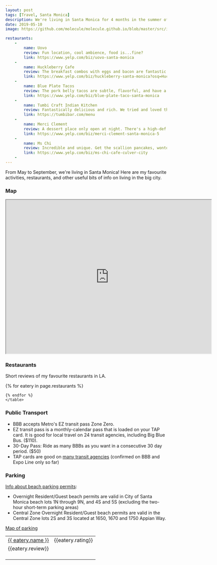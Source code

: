 ```yaml
---
layout: post
tags: [Travel, Santa Monica]
description: We're living in Santa Monica for 4 months in the summer of 2019. These are my notes about what we learned in the city!
date: 2019-05-10
image: https://github.com/molecule/molecule.github.io/blob/master/src/img/roses/thornless-kathleen-harrop.png

restaurants:
    -
        name: Uovo 
        review: Fun location, cool ambience, food is...fine?
        link: https://www.yelp.com/biz/uovo-santa-monica
    -
        name: Huckleberry Cafe
        review: The breakfast combos with eggs and bacon are fantastic. Perfectly cooked potatoes. The biscuit that came with the Country Breakfast was melt-in-your-mouth delicious biscuit perfection. Pastries are good too.
        link: https://www.yelp.com/biz/huckleberry-santa-monica?osq=Huckleberry+Cafe+%26+Bakery
    -
        name: Blue Plate Tacos
        review: The pork belly tacos are subtle, flavorful, and have a delicious texture. 
        link: https://www.yelp.com/biz/blue-plate-taco-santa-monica
    -
        name: Tumbi Craft Indian Kitchen
        review: Fantastically delicious and rich. We tried and loved the Kashmiri Rogan Josh (a lamb dish), Butter Chicken (melt in your mouth), and a sweet potato dosa (this style of dosa is like an enormous extra-crispy crepe - so delicious). 
        link: https://tumbibar.com/menu
    -
        name: Merci Clement
        review: A dessert place only open at night. There's a high-def slow-mo video of dessert construction playing on loop to convince you these people are mad dessert scientists. The belgian waffle square w/ a scoop of ice cream is a joy. We're going back to try their insane cinnamon roll croissant.
        link: https://www.yelp.com/biz/merci-clement-santa-monica-5
    -
        name: Ms Chi
        review: Incredible and unique. Get the scallion pancakes, wontons in chili oil, sizzling pork potstickers, and for dessert a chocolate mochi donut and hedgehog bao. I didn't love the famous cheeseburger potstickers but they are VERY unique.
        link: https://www.yelp.com/biz/ms-chi-cafe-culver-city
    - 
---
```

From May to September, we're living in Santa Monica! Here are my favourite activities, restaurants, and other useful bits of info on living in the big city.

### Map

<iframe src="https://www.google.com/maps/d/u/0/embed?mid=1Q9APvH4IJ2AWszDQ0YZUKJrsuzWIpwS3" width="640" height="480"></iframe>

### Restaurants
Short reviews of my favourite restaurants in LA.

<div>
    <table>
    {% for eatery in page.restaurants %}
        <tr> 
            <td><a href="{{eatery.link}}">{{ eatery.name }}</a></td>
            <td>{{eatery.rating}}</td>
        </tr>
        <tr> 
            <td>{{eatery.review}} <br><br></td>
        </tr>

    {% endfor %}
    </table>
</div><!--end of restayrabts-->

### Public Transport
- BBB accepts Metro's EZ transit pass Zone Zero.
- EZ transit pass is a monthly-calendar pass that is loaded on your TAP card. It is good for local travel on 24 transit agencies, including Big Blue Bus. ($110).
- 30-Day Pass: Ride as many BBBs as you want in a consecutive 30 day period. ($50)
- TAP cards are good on [many transit agencies](https://www.metro.net/riding/fares/) (confirmed on BBB and Expo Line only so far)

### Parking
[Info about beach parking permits](https://www.smgov.net/Departments/PCD/Permits/Overnight-Resident-Beach-Parking-Permit/):

- Overnight Resident/Guest beach permits are valid in City of Santa Monica beach lots 1N through 9N, and 4S and 5S (excluding the two-hour short-term parking areas)
- Central Zone Overnight Resident/Guest beach permits are valid in the Central Zone lots 2S and 3S located at 1650, 1670 and 1750 Appian Way.

[Map of parking](https://www.smgov.net/uploadedFiles/Departments/PCD/Transportation/Motorists-Parking/City-Parking-Map-Web.pdf)